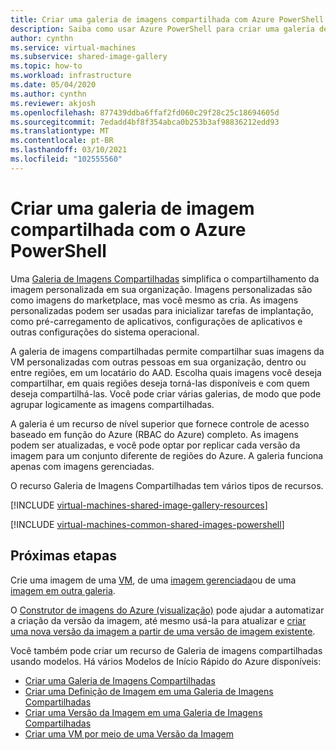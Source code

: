 ```yaml
---
title: Criar uma galeria de imagens compartilhada com Azure PowerShell
description: Saiba como usar Azure PowerShell para criar uma galeria de imagens compartilhadas no Azure
author: cynthn
ms.service: virtual-machines
ms.subservice: shared-image-gallery
ms.topic: how-to
ms.workload: infrastructure
ms.date: 05/04/2020
ms.author: cynthn
ms.reviewer: akjosh
ms.openlocfilehash: 877439ddba6ffaf2fd060c29f28c25c18694605d
ms.sourcegitcommit: 7edadd4bf8f354abca0b253b3af98836212edd93
ms.translationtype: MT
ms.contentlocale: pt-BR
ms.lasthandoff: 03/10/2021
ms.locfileid: "102555560"
---
```

# <a name="create-a-shared-image-gallery-with-azure-powershell"></a>Criar uma galeria de imagem compartilhada com o Azure PowerShell 

Uma [Galeria de Imagens Compartilhadas](./shared-image-galleries.md) simplifica o compartilhamento da imagem personalizada em sua organização. Imagens personalizadas são como imagens do marketplace, mas você mesmo as cria. As imagens personalizadas podem ser usadas para inicializar tarefas de implantação, como pré-carregamento de aplicativos, configurações de aplicativos e outras configurações do sistema operacional. 

A galeria de imagens compartilhadas permite compartilhar suas imagens da VM personalizadas com outras pessoas em sua organização, dentro ou entre regiões, em um locatário do AAD. Escolha quais imagens você deseja compartilhar, em quais regiões deseja torná-las disponíveis e com quem deseja compartilhá-las. Você pode criar várias galerias, de modo que pode agrupar logicamente as imagens compartilhadas. 

A galeria é um recurso de nível superior que fornece controle de acesso baseado em função do Azure (RBAC do Azure) completo. As imagens podem ser atualizadas, e você pode optar por replicar cada versão da imagem para um conjunto diferente de regiões do Azure. A galeria funciona apenas com imagens gerenciadas.

O recurso Galeria de Imagens Compartilhadas tem vários tipos de recursos. 

[!INCLUDE [virtual-machines-shared-image-gallery-resources](../../includes/virtual-machines-shared-image-gallery-resources.md)]


[!INCLUDE [virtual-machines-common-shared-images-powershell](../../includes/virtual-machines-common-shared-images-powershell.md)]


## <a name="next-steps"></a>Próximas etapas

Crie uma imagem de uma [VM](image-version-vm-powershell.md), de uma [imagem gerenciada](image-version-managed-image-powershell.md)ou de uma [imagem em outra galeria](image-version-another-gallery-powershell.md).

O [Construtor de imagens do Azure (visualização)](./image-builder-overview.md) pode ajudar a automatizar a criação da versão da imagem, até mesmo usá-la para atualizar e [criar uma nova versão da imagem a partir de uma versão de imagem existente](./windows/image-builder-gallery-update-image-version.md). 

Você também pode criar um recurso de Galeria de imagens compartilhadas usando modelos. Há vários Modelos de Início Rápido do Azure disponíveis: 

- [Criar uma Galeria de Imagens Compartilhadas](https://azure.microsoft.com/resources/templates/101-sig-create/)
- [Criar uma Definição de Imagem em uma Galeria de Imagens Compartilhadas](https://azure.microsoft.com/resources/templates/101-sig-image-definition-create/)
- [Criar uma Versão da Imagem em uma Galeria de Imagens Compartilhadas](https://azure.microsoft.com/resources/templates/101-sig-image-version-create/)
- [Criar uma VM por meio de uma Versão da Imagem](https://azure.microsoft.com/resources/templates/101-vm-from-sig/)